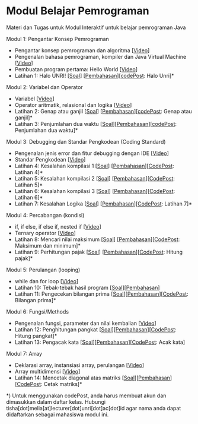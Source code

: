 # Modul Belajar Pemrograman
Materi dan Tugas untuk Modul Interaktif untuk belajar pemrograman Java

Modul 1: Pengantar Konsep Pemrograman
- Pengantar konsep pemrograman dan algoritma [[Video](https://youtu.be/rl3S9SiRCEU)]
- Pengenalan bahasa pemrograman, kompiler dan Java Virtual Machine [[Video](https://youtu.be/zqTh9WXW9gg)]
- Pembuatan program pertama: Hello World [[Video](https://youtu.be/lIYRXlUHJRQ)]
- Latihan 1: Halo UNRI! [[Soal](https://github.com/Jurusan-Ilmu-Komputer-Universitas-Riau/Konsep_Pemrograman/tree/main/latihan/latihan1)] [[Pembahasan](https://youtu.be/LIZ-G7iIyFI)][[codePost](https://www.codepost.io/): Halo Unri]*

Modul 2: Variabel dan Operator
- Variabel [[Video](https://youtu.be/Ca0N2hmSd-k)]
- Operator aritmatik, relasional dan logika [[Video](https://youtu.be/uLr7xOZcHio)]
- Latihan 2: Genap atau ganjil [[Soal](https://github.com/Jurusan-Ilmu-Komputer-Universitas-Riau/Konsep_Pemrograman/tree/main/latihan/latihan2)] [[Pembahasan](https://youtu.be/7Kdxnq1XGmU)][[codePost](https://www.codepost.io/): Genap atau ganjil]*
- Latihan 3: Penjumlahan dua waktu [[Soal](https://github.com/Jurusan-Ilmu-Komputer-Universitas-Riau/Konsep_Pemrograman/tree/main/latihan/latihan3)][[Pembahasan](https://youtu.be/NGjI4z1h4xw)][[codePost](https://www.codepost.io/): Penjumlahan dua waktu]*

Modul 3: Debugging dan Standar Pengkodean (Coding Standard)
- Pengenalan jenis error dan fitur debugging dengan IDE [[Video](https://youtu.be/mcJzoLn8_Ss)]
- Standar Pengkodean [[Video](https://youtu.be/qRAHEnm12Bs)]
- Latihan 4: Kesalahan kompilasi 1 [[Soal](https://github.com/Jurusan-Ilmu-Komputer-Universitas-Riau/Konsep_Pemrograman/tree/main/latihan/latihan4)] [[Pembahasan](https://youtu.be/JK0DPFaRpGY)][[CodePost](https://www.codepost.io/): Latihan 4]*
- Latihan 5: Kesalahan kompilasi 2 [[Soal](https://github.com/Jurusan-Ilmu-Komputer-Universitas-Riau/Konsep_Pemrograman/tree/main/latihan/latihan5)] [[Pembahasan](https://youtu.be/0PZA84AuNho)][[CodePost](https://www.codepost.io/): Latihan 5]*
- Latihan 6: Kesalahan kompilasi 3 [[Soal](https://github.com/Jurusan-Ilmu-Komputer-Universitas-Riau/Konsep_Pemrograman/tree/main/latihan/latihan6)] [[Pembahasan](https://youtu.be/scfFyVSL_Tk)][[CodePost](https://www.codepost.io/): Latihan 6]*
- Latihan 7: Kesalahan Logika [[Soal](https://github.com/Jurusan-Ilmu-Komputer-Universitas-Riau/Konsep_Pemrograman/tree/main/latihan/latihan7)] [[Pembahasan](https://youtu.be/G2q_BdgEdmw)][[CodePost](https://www.codepost.io/): Latihan 7]*

Modul 4: Percabangan (kondisi)
- if, if else, if else if, nested if [[Video](https://youtu.be/3PDcEyPbODc)]
- Ternary operator [[Video](https://youtu.be/tOL_4tPzWq4)]
- Latihan 8: Mencari nilai maksimum [[Soal](https://github.com/Jurusan-Ilmu-Komputer-Universitas-Riau/Konsep_Pemrograman/tree/main/latihan/latihan8)] [[Pembahasan](https://youtu.be/g5qSE8i4POY)][[CodePost](https://www.codepost.io/): Maksimum dan minimum]*
- Latihan 9: Perhitungan pajak [[Soal](https://github.com/Jurusan-Ilmu-Komputer-Universitas-Riau/Konsep_Pemrograman/tree/main/latihan/latihan9)] [[Pembahasan](https://youtu.be/1g7Wjs97XMQ)][[CodePost](https://www.codepost.io/): Hitung pajak]*

Modul 5: Perulangan (looping)
- while dan for loop [[Video](https://youtu.be/Gpya9oGrkaY)]
- Latihan 10: Tebak-tebak hasil program [[Soal](https://github.com/Jurusan-Ilmu-Komputer-Universitas-Riau/Konsep_Pemrograman/tree/main/latihan/latihan10)][[Pembahasan](https://youtu.be/SzBdRJChFcY)]
- Latihan 11: Pengecekan bilangan prima [[Soal](https://github.com/Jurusan-Ilmu-Komputer-Universitas-Riau/Konsep_Pemrograman/tree/main/latihan/latihan11)][[Pembahasan](https://youtu.be/WNBCo2NRm0s)][[CodePost](https://www.codepost.io/): Bilangan prima]*

Modul 6: Fungsi/Methods
- Pengenalan fungsi, parameter dan nilai kembalian [[Video](https://youtu.be/X5Vix4Qy1uA)]
- Latihan 12: Penghitungan pangkat [[Soal](https://github.com/Jurusan-Ilmu-Komputer-Universitas-Riau/Konsep_Pemrograman/tree/main/latihan/latihan12)][[Pembahasan](https://youtu.be/NvVD9q6QoYs)][[CodePost](https://www.codepost.io/): Hitung pangkat]*
- Latihan 13: Pengacak kata [[Soal](https://github.com/Jurusan-Ilmu-Komputer-Universitas-Riau/Konsep_Pemrograman/tree/main/latihan/latihan13)][[Pembahasan]()][[CodePost](https://www.codepost.io/): Acak kata]

Modul 7: Array
- Deklarasi array, instansiasi array, perulangan [[Video](https://youtu.be/tm08XpT-kJw)]
- Array multidimensi [[Video](https://youtu.be/pjOSn8ntsZk)]
- Latihan 14: Mencetak diagonal atas matriks [[Soal](https://github.com/Jurusan-Ilmu-Komputer-Universitas-Riau/Konsep_Pemrograman/tree/main/latihan/latihan14)][[Pembahasan](https://youtu.be/8UENq6frrqM)][[CodePost](https://www.codepost.io/): Cetak matriks]*

*) Untuk menggunakan codePost, anda harus membuat akun dan dimasukkan dalam daftar kelas. Hubungi tisha[dot]melia[at]lecturer[dot]unri[dot]ac[dot]id agar nama anda dapat didaftarkan sebagai mahasiswa modul ini.